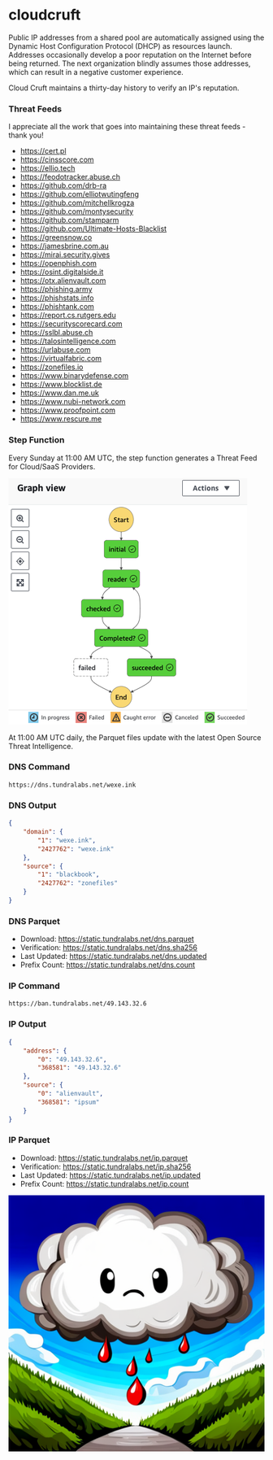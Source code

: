 # cloudcruft

Public IP addresses from a shared pool are automatically assigned using the Dynamic Host Configuration Protocol (DHCP) as resources launch. Addresses occasionally develop a poor reputation on the Internet before being returned. The next organization blindly assumes those addresses, which can result in a negative customer experience. 

Cloud Cruft maintains a thirty-day history to verify an IP's reputation.

### Threat Feeds

I appreciate all the work that goes into maintaining these threat feeds - thank you!

- https://cert.pl
- https://cinsscore.com
- https://ellio.tech
- https://feodotracker.abuse.ch
- https://github.com/drb-ra
- https://github.com/elliotwutingfeng
- https://github.com/mitchellkrogza
- https://github.com/montysecurity
- https://github.com/stamparm
- https://github.com/Ultimate-Hosts-Blacklist
- https://greensnow.co
- https://jamesbrine.com.au
- https://mirai.security.gives
- https://openphish.com
- https://osint.digitalside.it
- https://otx.alienvault.com
- https://phishing.army
- https://phishstats.info
- https://phishtank.com
- https://report.cs.rutgers.edu
- https://securityscorecard.com
- https://sslbl.abuse.ch
- https://talosintelligence.com
- https://urlabuse.com
- https://virtualfabric.com
- https://zonefiles.io
- https://www.binarydefense.com
- https://www.blocklist.de
- https://www.dan.me.uk
- https://www.nubi-network.com
- https://www.proofpoint.com
- https://www.rescure.me

### Step Function

Every Sunday at 11:00 AM UTC, the step function generates a Threat Feed for Cloud/SaaS Providers.

![Step Function](images/stepfunction.png)

At 11:00 AM UTC daily, the Parquet files update with the latest Open Source Threat Intelligence.

### DNS Command

```
https://dns.tundralabs.net/wexe.ink
```

### DNS Output

```json
{
    "domain": {
        "1": "wexe.ink",
        "2427762": "wexe.ink"
    },
    "source": {
        "1": "blackbook",
        "2427762": "zonefiles"
    }
}
```

### DNS Parquet

- Download: https://static.tundralabs.net/dns.parquet
- Verification: https://static.tundralabs.net/dns.sha256
- Last Updated: https://static.tundralabs.net/dns.updated
- Prefix Count: https://static.tundralabs.net/dns.count

### IP Command

```
https://ban.tundralabs.net/49.143.32.6
```

### IP Output

```json
{
    "address": {
        "0": "49.143.32.6",
        "368581": "49.143.32.6"
    },
    "source": {
        "0": "alienvault",
        "368581": "ipsum"
    }
}
```

### IP Parquet

- Download: https://static.tundralabs.net/ip.parquet
- Verification: https://static.tundralabs.net/ip.sha256
- Last Updated: https://static.tundralabs.net/ip.updated
- Prefix Count: https://static.tundralabs.net/ip.count

![Cloud Cruft](images/cloudcruft.png)
